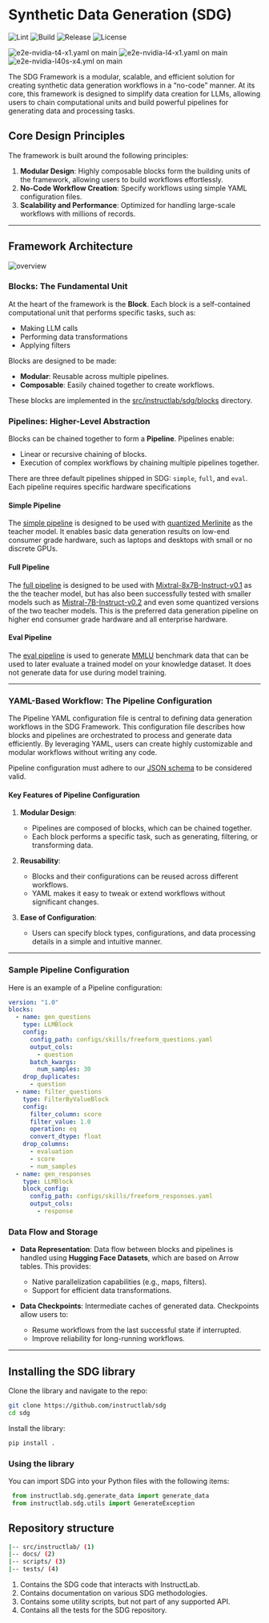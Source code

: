 # Synthetic Data Generation (SDG)

![Lint](https://github.com/instructlab/sdg/actions/workflows/lint.yml/badge.svg?branch=main)
![Build](https://github.com/instructlab/sdg/actions/workflows/pypi.yaml/badge.svg?branch=main)
![Release](https://img.shields.io/github/v/release/instructlab/sdg)
![License](https://img.shields.io/github/license/instructlab/sdg)

![`e2e-nvidia-t4-x1.yaml` on `main`](https://github.com/instructlab/sdg/actions/workflows/e2e-nvidia-t4-x1.yml/badge.svg?branch=main)
![`e2e-nvidia-l4-x1.yaml` on `main`](https://github.com/instructlab/sdg/actions/workflows/e2e-nvidia-l4-x1.yml/badge.svg?branch=main)
![`e2e-nvidia-l40s-x4.yml` on `main`](https://github.com/instructlab/sdg/actions/workflows/e2e-nvidia-l40s-x4.yml/badge.svg?branch=main)

The SDG Framework is a modular, scalable, and efficient solution for creating synthetic data generation workflows in a “no-code” manner. At its core, this framework is designed to simplify data creation for LLMs, allowing users to chain computational units and build powerful pipelines for generating data and processing tasks.

## Core Design Principles

The framework is built around the following principles:

1. **Modular Design**: Highly composable blocks form the building units of the framework, allowing users to build workflows effortlessly.
2. **No-Code Workflow Creation**: Specify workflows using simple YAML configuration files.
3. **Scalability and Performance**: Optimized for handling large-scale workflows with millions of records.

---

## Framework Architecture

![overview](assets/imgs/overview.png)

### Blocks: The Fundamental Unit

At the heart of the framework is the **Block**. Each block is a self-contained computational unit that performs specific tasks, such as:

- Making LLM calls
- Performing data transformations
- Applying filters

Blocks are designed to be made:

- **Modular**: Reusable across multiple pipelines.
- **Composable**: Easily chained together to create workflows.

These blocks are implemented in the [src/instructlab/sdg/blocks](src/instructlab/sdg/blocks) directory.

### Pipelines: Higher-Level Abstraction

Blocks can be chained together to form a **Pipeline**. Pipelines enable:

- Linear or recursive chaining of blocks.
- Execution of complex workflows by chaining multiple pipelines together.

There are three default pipelines shipped in SDG: `simple`, `full`, and `eval`. Each pipeline requires specific hardware specifications

#### Simple Pipeline

The [simple pipeline](src/instructlab/sdg/pipelines/simple) is designed to be used with [quantized Merlinite](https://huggingface.co/instructlab/merlinite-7b-lab-GGUF) as the teacher model. It enables basic data generation results on low-end consumer grade hardware, such as laptops and desktops with small or no discrete GPUs.

#### Full Pipeline

The [full pipeline](src/instructlab/sdg/pipelines/full) is designed to be used with [Mixtral-8x7B-Instruct-v0.1](https://huggingface.co/mistralai/Mixtral-8x7B-Instruct-v0.1) as the the teacher model, but has also been successfully tested with smaller models such as [Mistral-7B-Instruct-v0.2](https://huggingface.co/mistralai/Mistral-7B-Instruct-v0.2) and even some quantized versions of the two teacher models. This is the preferred data generation pipeline on higher end consumer grade hardware and all enterprise hardware.

#### Eval Pipeline

The [eval pipeline](src/instructlab/sdg/pipelines/eval) is used to generate [MMLU](https://en.wikipedia.org/wiki/MMLU) benchmark data that can be used to later evaluate a trained model on your knowledge dataset. It does not generate data for use during model training.

---

### YAML-Based Workflow: The Pipeline Configuration

The Pipeline YAML configuration file is central to defining data generation workflows in the SDG Framework. This configuration file describes how blocks and pipelines are orchestrated to process and generate data efficiently. By leveraging YAML, users can create highly customizable and modular workflows without writing any code.

Pipeline configuration must adhere to our [JSON schema](src/instructlab/sdg/pipelines/schema/v1.json) to be considered valid.

#### Key Features of Pipeline Configuration

1. **Modular Design**:
   - Pipelines are composed of blocks, which can be chained together.
   - Each block performs a specific task, such as generating, filtering, or transforming data.

2. **Reusability**:
   - Blocks and their configurations can be reused across different workflows.
   - YAML makes it easy to tweak or extend workflows without significant changes.

3. **Ease of Configuration**:
   - Users can specify block types, configurations, and data processing details in a simple and intuitive manner.

---

### Sample Pipeline Configuration

Here is an example of a Pipeline configuration:

```yaml
version: "1.0"
blocks:
  - name: gen_questions
    type: LLMBlock
    config:
      config_path: configs/skills/freeform_questions.yaml
      output_cols:
        - question
      batch_kwargs:
        num_samples: 30
    drop_duplicates:
      - question
  - name: filter_questions
    type: FilterByValueBlock
    config:
      filter_column: score
      filter_value: 1.0
      operation: eq
      convert_dtype: float
    drop_columns:
      - evaluation
      - score
      - num_samples
  - name: gen_responses
    type: LLMBlock
    block_config:
      config_path: configs/skills/freeform_responses.yaml
      output_cols:
        - response
```

### Data Flow and Storage

- **Data Representation**: Data flow between blocks and pipelines is handled using **Hugging Face Datasets**, which are based on Arrow tables. This provides:
  - Native parallelization capabilities (e.g., maps, filters).
  - Support for efficient data transformations.

- **Data Checkpoints**: Intermediate caches of generated data. Checkpoints allow users to:
  - Resume workflows from the last successful state if interrupted.
  - Improve reliability for long-running workflows.

---

## Installing the SDG library

Clone the library and navigate to the repo:

```bash
git clone https://github.com/instructlab/sdg
cd sdg
```

Install the library:

```bash
pip install .
```

### Using the library

You can import SDG into your Python files with the following items:

```python
 from instructlab.sdg.generate_data import generate_data
 from instructlab.sdg.utils import GenerateException
```

## Repository structure

```bash
|-- src/instructlab/ (1)
|-- docs/ (2)
|-- scripts/ (3)
|-- tests/ (4)
```

1. Contains the SDG code that interacts with InstructLab.
2. Contains documentation on various SDG methodologies.
3. Contains some utility scripts, but not part of any supported API.
4. Contains all the tests for the SDG repository.
